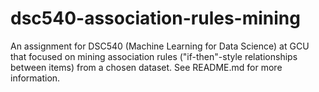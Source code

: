 # dsc540-association-rules-mining
An assignment for DSC540 (Machine Learning for Data Science) at GCU that focused on mining association rules ("if-then"-style relationships between items) from a chosen dataset. See README.md for more information.
